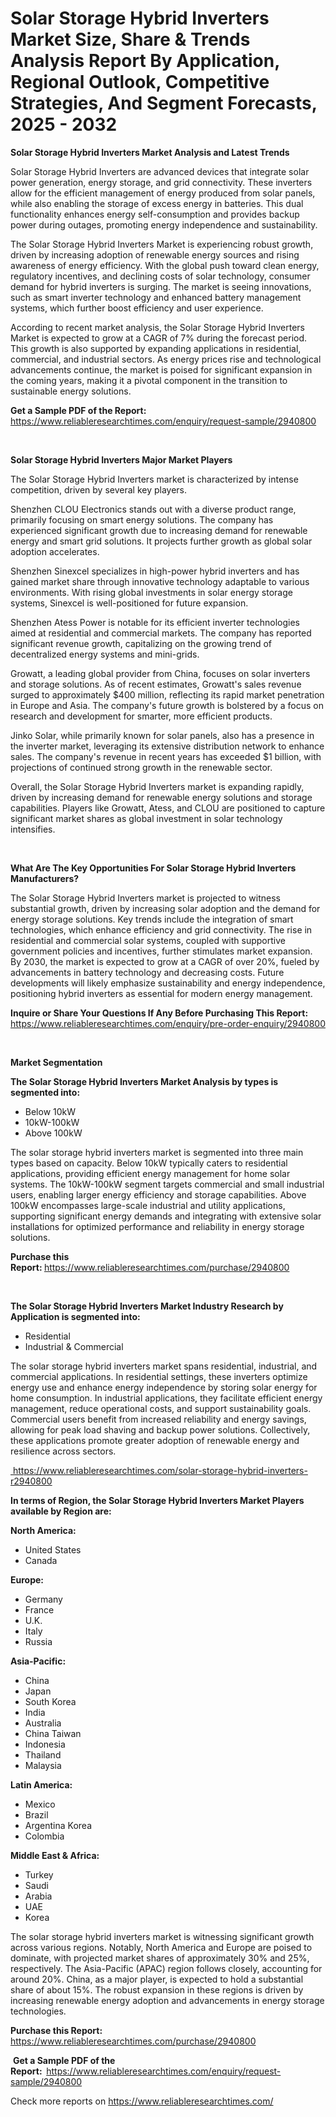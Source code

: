 <p><h1>Solar Storage Hybrid Inverters Market Size, Share & Trends Analysis Report By Application, Regional Outlook, Competitive Strategies, And Segment Forecasts, 2025 - 2032</h1></p><p><strong>Solar Storage Hybrid Inverters Market Analysis and Latest Trends</strong></p>
<p><p>Solar Storage Hybrid Inverters are advanced devices that integrate solar power generation, energy storage, and grid connectivity. These inverters allow for the efficient management of energy produced from solar panels, while also enabling the storage of excess energy in batteries. This dual functionality enhances energy self-consumption and provides backup power during outages, promoting energy independence and sustainability.</p><p>The Solar Storage Hybrid Inverters Market is experiencing robust growth, driven by increasing adoption of renewable energy sources and rising awareness of energy efficiency. With the global push toward clean energy, regulatory incentives, and declining costs of solar technology, consumer demand for hybrid inverters is surging. The market is seeing innovations, such as smart inverter technology and enhanced battery management systems, which further boost efficiency and user experience.</p><p>According to recent market analysis, the Solar Storage Hybrid Inverters Market is expected to grow at a CAGR of 7% during the forecast period. This growth is also supported by expanding applications in residential, commercial, and industrial sectors. As energy prices rise and technological advancements continue, the market is poised for significant expansion in the coming years, making it a pivotal component in the transition to sustainable energy solutions.</p></p>
<p><strong>Get a Sample PDF of the Report:&nbsp;</strong> <a href="https://www.reliableresearchtimes.com/enquiry/request-sample/2940800?utm_campaign=2792&utm_medium=2&utm_source=Github&utm_content=ia&utm_term=15032025&utm_id=solar-storage-hybrid-inverters">https://www.reliableresearchtimes.com/enquiry/request-sample/2940800</a></p>
<p>&nbsp;</p>
<p><strong>Solar Storage Hybrid Inverters Major Market Players</strong></p>
<p><p>The Solar Storage Hybrid Inverters market is characterized by intense competition, driven by several key players. </p><p>Shenzhen CLOU Electronics stands out with a diverse product range, primarily focusing on smart energy solutions. The company has experienced significant growth due to increasing demand for renewable energy and smart grid solutions. It projects further growth as global solar adoption accelerates.</p><p>Shenzhen Sinexcel specializes in high-power hybrid inverters and has gained market share through innovative technology adaptable to various environments. With rising global investments in solar energy storage systems, Sinexcel is well-positioned for future expansion.</p><p>Shenzhen Atess Power is notable for its efficient inverter technologies aimed at residential and commercial markets. The company has reported significant revenue growth, capitalizing on the growing trend of decentralized energy systems and mini-grids.</p><p>Growatt, a leading global provider from China, focuses on solar inverters and storage solutions. As of recent estimates, Growatt's sales revenue surged to approximately $400 million, reflecting its rapid market penetration in Europe and Asia. The company's future growth is bolstered by a focus on research and development for smarter, more efficient products.</p><p>Jinko Solar, while primarily known for solar panels, also has a presence in the inverter market, leveraging its extensive distribution network to enhance sales. The company's revenue in recent years has exceeded $1 billion, with projections of continued strong growth in the renewable sector.</p><p>Overall, the Solar Storage Hybrid Inverters market is expanding rapidly, driven by increasing demand for renewable energy solutions and storage capabilities. Players like Growatt, Atess, and CLOU are positioned to capture significant market shares as global investment in solar technology intensifies.</p></p>
<p>&nbsp;</p>
<p><strong>What Are The Key Opportunities For Solar Storage Hybrid Inverters Manufacturers?</strong></p>
<p><p>The Solar Storage Hybrid Inverters market is projected to witness substantial growth, driven by increasing solar adoption and the demand for energy storage solutions. Key trends include the integration of smart technologies, which enhance efficiency and grid connectivity. The rise in residential and commercial solar systems, coupled with supportive government policies and incentives, further stimulates market expansion. By 2030, the market is expected to grow at a CAGR of over 20%, fueled by advancements in battery technology and decreasing costs. Future developments will likely emphasize sustainability and energy independence, positioning hybrid inverters as essential for modern energy management.</p></p>
<p><strong>Inquire or Share Your Questions If Any Before Purchasing This Report:</strong> <a href="https://www.reliableresearchtimes.com/enquiry/pre-order-enquiry/2940800?utm_campaign=2792&utm_medium=2&utm_source=Github&utm_content=ia&utm_term=15032025&utm_id=solar-storage-hybrid-inverters">https://www.reliableresearchtimes.com/enquiry/pre-order-enquiry/2940800</a></p>
<p>&nbsp;</p>
<p><strong>Market Segmentation</strong></p>
<p><strong>The Solar Storage Hybrid Inverters Market Analysis by types is segmented into:</strong></p>
<p><ul><li>Below 10kW</li><li>10kW-100kW</li><li>Above 100kW</li></ul></p>
<p><p>The solar storage hybrid inverters market is segmented into three main types based on capacity. Below 10kW typically caters to residential applications, providing efficient energy management for home solar systems. The 10kW-100kW segment targets commercial and small industrial users, enabling larger energy efficiency and storage capabilities. Above 100kW encompasses large-scale industrial and utility applications, supporting significant energy demands and integrating with extensive solar installations for optimized performance and reliability in energy storage solutions.</p></p>
<p><strong>Purchase this Report:&nbsp;</strong><a href="https://www.reliableresearchtimes.com/purchase/2940800?utm_campaign=2792&utm_medium=2&utm_source=Github&utm_content=ia&utm_term=15032025&utm_id=solar-storage-hybrid-inverters">https://www.reliableresearchtimes.com/purchase/2940800</a></p>
<p>&nbsp;</p>
<p><strong>The Solar Storage Hybrid Inverters Market Industry Research by Application is segmented into:</strong></p>
<p><ul><li>Residential</li><li>Industrial & Commercial</li></ul></p>
<p><p>The solar storage hybrid inverters market spans residential, industrial, and commercial applications. In residential settings, these inverters optimize energy use and enhance energy independence by storing solar energy for home consumption. In industrial applications, they facilitate efficient energy management, reduce operational costs, and support sustainability goals. Commercial users benefit from increased reliability and energy savings, allowing for peak load shaving and backup power solutions. Collectively, these applications promote greater adoption of renewable energy and resilience across sectors.</p></p>
<p><a href="https://www.reliableresearchtimes.com/solar-storage-hybrid-inverters-r2940800?utm_campaign=2792&utm_medium=2&utm_source=Github&utm_content=ia&utm_term=15032025&utm_id=solar-storage-hybrid-inverters">&nbsp;https://www.reliableresearchtimes.com/solar-storage-hybrid-inverters-r2940800</a></p>
<p><strong>In terms of Region, the Solar Storage Hybrid Inverters Market Players available by Region are:</strong></p>
<p>
    <p> <strong> North America: </strong>
        <ul>
            <li>United States</li>
            <li>Canada</li>
        </ul>
        </p> 
    <p> <strong> Europe: </strong>
        <ul>
            <li>Germany</li>
            <li>France</li>
            <li>U.K.</li>
            <li>Italy</li>
            <li>Russia</li>
        </ul>
        </p> 
    <p> <strong> Asia-Pacific: </strong>
        <ul>
            <li>China</li>
            <li>Japan</li>
            <li>South Korea</li>
            <li>India</li>
            <li>Australia</li>
            <li>China Taiwan</li>
            <li>Indonesia</li>
            <li>Thailand</li>
            <li>Malaysia</li>
        </ul>
        </p> 
    <p> <strong> Latin America: </strong>
        <ul>
            <li>Mexico</li>
            <li>Brazil</li>
            <li>Argentina Korea</li>
            <li>Colombia</li>
        </ul>
        </p> 
    <p> <strong> Middle East & Africa: </strong>
        <ul>
            <li>Turkey</li>
            <li>Saudi</li>
            <li>Arabia</li>
            <li>UAE</li>
            <li>Korea</li>
        </ul>
    </p>
    </p>
<p><p>The solar storage hybrid inverters market is witnessing significant growth across various regions. Notably, North America and Europe are poised to dominate, with projected market shares of approximately 30% and 25%, respectively. The Asia-Pacific (APAC) region follows closely, accounting for around 20%. China, as a major player, is expected to hold a substantial share of about 15%. The robust expansion in these regions is driven by increasing renewable energy adoption and advancements in energy storage technologies.</p></p>
<p><strong>Purchase this Report: </strong><a href="https://www.reliableresearchtimes.com/purchase/2940800?utm_campaign=2792&utm_medium=2&utm_source=Github&utm_content=ia&utm_term=15032025&utm_id=solar-storage-hybrid-inverters">https://www.reliableresearchtimes.com/purchase/2940800</a></p>
<p>&nbsp;<strong>Get a Sample PDF of the Report:&nbsp;&nbsp;</strong><a href="https://www.reliableresearchtimes.com/enquiry/request-sample/2940800?utm_campaign=2792&utm_medium=2&utm_source=Github&utm_content=ia&utm_term=15032025&utm_id=solar-storage-hybrid-inverters">https://www.reliableresearchtimes.com/enquiry/request-sample/2940800</a></p>
<p><strong></strong></p>
<p>Check more reports on <a href="https://www.reliableresearchtimes.com/?utm_campaign=2792&utm_medium=2&utm_source=Github&utm_content=ia&utm_term=15032025&utm_id=solar-storage-hybrid-inverters">https://www.reliableresearchtimes.com/</a></p>